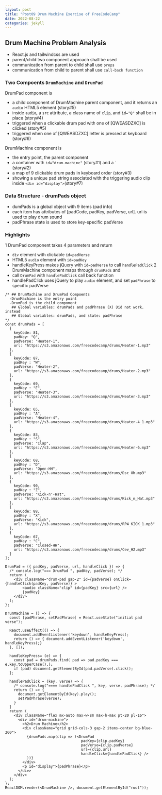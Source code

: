 ```yaml
---
layout: post
title: "Post09 Drum Machine Exercise of FreeCodeCamp"
date: 2022-08-22
categories: jekyll
---
```


## Drum Machine Problem Analysis

- React.js and tailwindcss are used
- parent/child two component approach shall be used
- communication from parent to child shall use `props`
- communication from child to parent shall use `call-back function`

### Two Compoents `DrumMachine` and `DrumPad`

DrumPad component is

- a child component of DrumMachine parent component, and it returns an `audio` HTML5 element (story#5)
- inside `audio`, a `src` attribute, a class name of `clip`, and `id="Q"` shall be in place (story#4)
- triggered when a clickable drum pad with one of [QWEASDZXC] is clicked (story#5)
- triggered when one of [QWEASDZXC] letter is pressed at keyboard (story#6)

DrumMachine component is

- the entry point, the parent component
- a container with `id="drum-machine"` (story#1) and a `<div id="display"></div> (story#2)
- a map of 9 clickable drum pads in keyboard order (story#3)
- showing a unique pad string associated with the triggering audio clip inside `<div id="display">`(story#7)

### Data Structure - drumPads object

- dumPads is a global object with 9 items (pad info)
- each item has attributes of [padCode, padKey, padVerse, url]. url is used to play drum sound
- padPhrase state is used to store key-specific padVerse

### Highlights

1 DrumPad component takes 4 parameters and return

- `div` element with clickable `id=padVerse`
- HTML5 `audio` element with `id=padKey`
- handleKeyPress makes jQuery with `id=padVerse` to call `handlePadClick`
  2 DrumMachine component maps through `drumPads` and
- call `DrumPad` with `handlePadClick` call back function
- handlePadClick uses jQuery to play `audio` element, and set `padPhrase` to specific padVerse

```
/* ## DrumMachine and DrumPad Compoents
  -DrumMachine is the entry point
  -DrumPad is the child component
   ## Global variables: drumPads and padPhrase (X) Did not work, instead
   ## Global variables: drumPads, and state: padPhrase
*/
const drumPads = [
  {
    keyCode: 81,
    padKey: "Q",
    padVerse: "Heater-1",
    url: "https://s3.amazonaws.com/freecodecamp/drums/Heater-1.mp3"
  },
  {
    keyCode: 87,
    padKey : "W",
    padVerse: "Heater-2",
    url: "https://s3.amazonaws.com/freecodecamp/drums/Heater-2.mp3"
  },
  {
    keyCode: 69,
    padKey : "E",
    padVerse: "Heater-3",
    url: "https://s3.amazonaws.com/freecodecamp/drums/Heater-3.mp3"
  },
  {
    keyCode: 65,
    padKey : "A",
    padVerse: "Heater-4",
    url: "https://s3.amazonaws.com/freecodecamp/drums/Heater-4_1.mp3"
  },
  {
    keyCode: 83,
    padKey : "S",
    padVerse: "Clap",
    url: "https://s3.amazonaws.com/freecodecamp/drums/Heater-6.mp3"
  },
  {
    keyCode: 68,
    padKey : "D",
    padVerse: "Open-HH",
    url: "https://s3.amazonaws.com/freecodecamp/drums/Dsc_Oh.mp3"
  },
  {
    keyCode: 90,
    padKey : "Z",
    padVerse: "Kick-n'-Hat",
    url: "https://s3.amazonaws.com/freecodecamp/drums/Kick_n_Hat.mp3"
  },
  {
    keyCode: 88,
    padKey : "X",
    padVerse: "Kick",
    url: "https://s3.amazonaws.com/freecodecamp/drums/RP4_KICK_1.mp3"
  },
  {
    keyCode: 67,
    padKey : "C",
    padVerse: "Closed-HH",
    url: "https://s3.amazonaws.com/freecodecamp/drums/Cev_H2.mp3"
  }
];

DrumPad = ({ padKey, padVerse, url, handleClick }) => {
  /* console.log("=== DrumPad ", padKey, padVerse); */
  return (
    <div className="drum-pad gap-2" id={padVerse} onClick={handleClick(padKey, padVerse)} >
        <audio className="clip" id={padKey} src={url} />
        {padKey}
    </div>
  );
};

DrumMachine = () => {
  const [padPhrase, setPadPhrase] = React.useState("initial pad verse");

  React.useEffect(() => {
    document.addEventListener('keydown', handleKeyPress);
    return () => { document.addEventListener('keydown', handleKeyPress);}
  }, []);

  handleKeyPress= (e) => {
    const pad = drumPads.find( pad => pad.padKey === e.key.toUpperCase(),);
    if (pad) document.getElementById(pad.padVerse).click();
  };

  handlePadClick = (key, verse) => {
    /* console.log("==== handlePadClick ", key, verse, padPhrase); */
    return () => {
      document.getElementById(key).play();
      setPadPhrase(verse);
    }
  }
  return (
    <div className="flex mx-auto max-w-sm max-h-max pt-20 pl-16">
      <div id="drum-machine">
        <h2>Drum Machine</h2>
        <div className="grid grid-cols-3 gap-2 items-center bg-blue-200">
          {drumPads.map(clip => (<DrumPad
                                   padKey={clip.padKey}
                                   padVerse={clip.padVerse}
                                   url={clip.url}
                                   handleClick={handlePadClick} />
          ))}
        </div>
        <p id="display">{padPhrase}</p>
      </div>
    </div>
  );
};
ReactDOM.render(<DrumMachine />, document.getElementById("root"));
```
